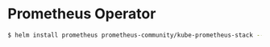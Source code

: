 # Prometheus Operator

```bash
$ helm install prometheus prometheus-community/kube-prometheus-stack --namespace monitoring -f ./kubernetes/services/monitoring/values.yaml
```
